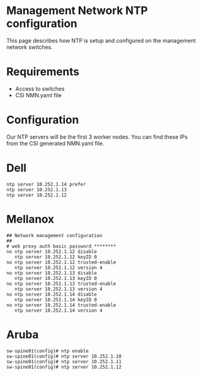 # Management Network NTP configuration

This page describes how NTP is setup and configured on the management network switches. 

# Requirements
- Access to switches
- CSI NMN.yaml file

# Configuration
Our NTP servers will be the first 3 worker nodes.  You can find these IPs from the CSI generated NMN.yaml file.


# Dell 

```
ntp server 10.252.1.14 prefer
ntp server 10.252.1.13
ntp server 10.252.1.12
```

# Mellanox

```
## Network management configuration
##
# web proxy auth basic password ********
no ntp server 10.252.1.12 disable
   ntp server 10.252.1.12 keyID 0
no ntp server 10.252.1.12 trusted-enable
   ntp server 10.252.1.12 version 4
no ntp server 10.252.1.13 disable
   ntp server 10.252.1.13 keyID 0
no ntp server 10.252.1.13 trusted-enable
   ntp server 10.252.1.13 version 4
no ntp server 10.252.1.14 disable
   ntp server 10.252.1.14 keyID 0
no ntp server 10.252.1.14 trusted-enable
   ntp server 10.252.1.14 version 4
```

# Aruba

```
sw-spine01(config)# ntp enable
sw-spine01(config)# ntp server 10.252.1.10
sw-spine01(config)# ntp server 10.252.1.11
sw-spine01(config)# ntp server 10.252.1.12
```


